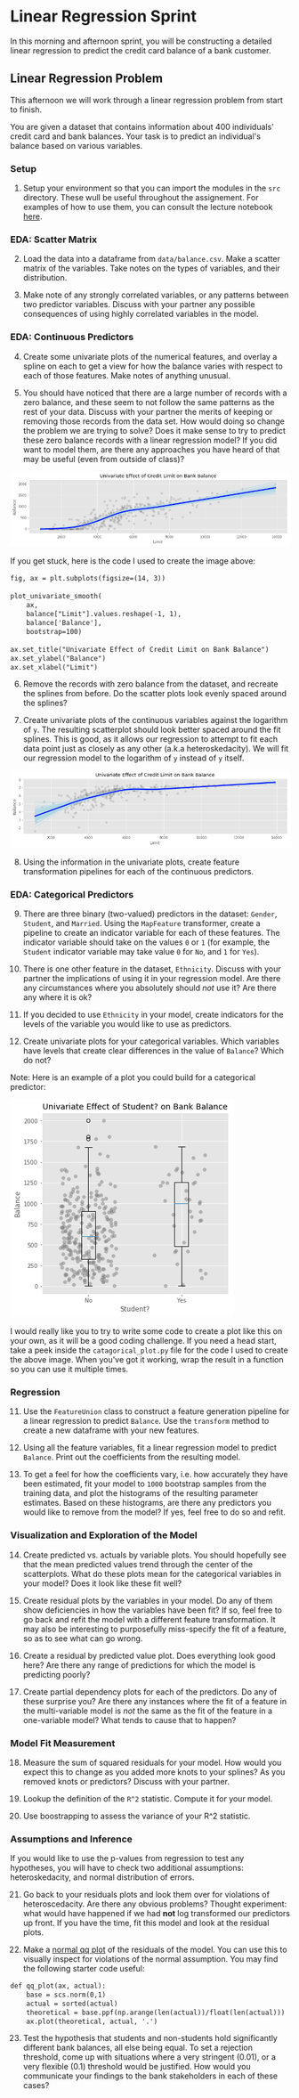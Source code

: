 # Linear Regression Sprint

In this morning and afternoon sprint, you will be constructing a detailed linear regression to predict the credit card balance of a bank customer.

## Linear Regression Problem

This afternoon we will work through a linear regression problem from start to finish. 

You are given a dataset that contains information about 400 individuals' credit card and bank balances.
Your task is to predict an individual's balance based on various variables.
 
### Setup

1.  Setup your environment so that you can import the modules in the `src` directory.  These wull be useful throughout the assignement.  For examples of how to use them, you can consult the lecture notebook [here](https://github.com/gSchool/DSI_Lectures/blob/master/linear-regression/matt_drury/linear-regression-morning-lecture.ipynb). 

### EDA: Scatter Matrix

2. Load the data into a dataframe from `data/balance.csv`. Make a scatter matrix of the variables. Take notes on the types of variables, and their distribution.

3. Make note of any strongly correlated variables, or any patterns between two predictor variables.  Discuss with your partner any possible consequences of using highly correlated variables in the model.

### EDA: Continuous Predictors

4. Create some univariate plots of the numerical features, and overlay a spline on each to get a view for how the balance varies with respect to each of those features.  Make notes of anything unusual.

5. You should have noticed that there are a large number of records with a zero balance, and these seem to not follow the same patterns as the rest of your data.  Discuss with your partner the merits of keeping or removing those records from the data set.  How would doing so change the problem we are trying to solve?  Does it make sense to try to predict these zero balance records with a linear regression model?  If you did want to model them, are there any approaches you have heard of that may be useful (even from outside of class)?

![Univariate with Splines Before Removing Zeros](img/balance-vs-limit-raw.png)

If you get stuck, here is the code I used to create the image above:

```
fig, ax = plt.subplots(figsize=(14, 3))

plot_univariate_smooth(
    ax, 
    balance["Limit"].values.reshape(-1, 1),
    balance['Balance'],
    bootstrap=100)

ax.set_title("Univariate Effect of Credit Limit on Bank Balance")
ax.set_ylabel("Balance")
ax.set_xlabel("Limit")
```

6. Remove the records with zero balance from the dataset, and recreate the splines from before.  Do the scatter plots look evenly spaced around the splines?

7. Create univariate plots of the continuous variables against the logarithm of `y`.  The resulting scatterplot should look better spaced around the fit splines.  This is good, as it allows our regression to attempt to fit each data point just as closely as any other (a.k.a heteroskedacity).  We will fit our regression model to the logarithm of `y` instead of `y` itself.

![Univariate with Spline](img/balance-vs-limit.png)

8.  Using the information in the univariate plots, create feature transformation pipelines for each of the continuous predictors.  

### EDA: Categorical Predictors

9. There are three binary (two-valued) predictors in the dataset: `Gender`, `Student`, and `Married`.  Using the `MapFeature` transformer, create a pipeline to create an indicator variable for each of these features.  The indicator variable should take on the values `0` or `1` (for example, the `Student` indicator variable may take value `0` for `No`, and `1` for `Yes`).

10. There is one other feature in the dataset, `Ethnicity`. Discuss with your partner the implications of using it in your regression model.  Are there any circumstances where you absolutely should *not* use it?  Are there any where it is ok?

11. If you decided to use `Ethnicity` in your model, create indicators for the levels of the variable you would like to use as predictors.

12. Create univariate plots for your categorical variables.  Which variables have levels that create clear differences in the value of `Balance`?  Which do not?

Note: Here is an example of a plot you could build for a categorical predictor:

![Univariate with Boxplot](img/balance-vs-student.png)

I would really like you to try to write some code to create a plot like this on your own, as it will be a good coding challenge.  If you need a head start, take a peek inside the `catagorical_plot.py` file for the code I used to create the above image.  When you've got it working, wrap the result in a function so you can use it multiple times.


### Regression

11. Use the `FeatureUnion` class to construct a feature generation pipeline for a linear regression to predict `Balance`.  Use the `transform` method to create a new dataframe with your new features.

12. Using all the feature variables, fit a linear regression model to predict `Balance`.  Print out the coefficients from the resulting model.

13. To get a feel for how the coefficients vary, i.e. how accurately they have been estimated, fit your model to `1000` bootstrap samples from the training data, and plot the histograms of the resulting parameter estimates.  Based on these histograms, are there any predictors you would like to remove from the model?  If yes, feel free to do so and refit.


### Visualization and Exploration of the Model

14. Create predicted vs. actuals by variable plots.  You should hopefully see that the mean predicted values trend through the center of the scatterplots.  What do these plots mean for the categorical variables in your model?  Does it look like these fit well?

15. Create residual plots by the variables in your model.  Do any of them show deficiencies in how the variables have been fit?  If so, feel free to go back and refit the model with a different feature transformation.  It may also be interesting to purposefully miss-specify the fit of a feature, so as to see what can go wrong.

16. Create a residual by predicted value plot.  Does everything look good here?  Are there any range of predictions for which the model is predicting poorly?

17. Create partial dependency plots for each of the predictors.  Do any of these surprise you?  Are there any instances where the fit of a feature in the multi-variable model is *not* the same as the fit of the feature in a one-variable model?  What tends to cause that to happen?


### Model Fit Measurement

18. Measure the sum of squared residuals for your model.  How would you expect this to change as you added more knots to your splines?  As you removed knots or predictors?  Discuss with your partner.

19. Lookup the definition of the `R^2` statistic.  Compute it for your model.

20. Use boostrapping to assess the variance of your R^2 statistic.

### Assumptions and Inference

If you would like to use the p-values from regression to test any hypotheses, you will have to check two additional assumptions: heteroskedacity, and normal distribution of errors.

21. Go back to your residuals plots and look them over for violations of heteroscedacity.  Are there any obvious problems?  Thought experiment: what would have happened if we had **not** log transformed our predictors up front.  If you have the time, fit this model and look at the residual plots.

22. Make a [normal qq plot](https://en.wikipedia.org/wiki/Q%E2%80%93Q_plot) of the residuals of the model.  You can use this to visually inspect for violations of the normal assumption.  You may find the following starter code useful:

```
def qq_plot(ax, actual):
    base = scs.norm(0,1)
    actual = sorted(actual)
    theoretical = base.ppf(np.arange(len(actual))/float(len(actual)))
    ax.plot(theoretical, actual, '.')
```

23. Test the hypothesis that students and non-students hold significantly different bank balances, all else being equal.  To set a rejection threshold, come up with situations where a very stringent (0.01), or a very flexible (0.1) threshold would be justified.  How would you communicate your findings to the bank stakeholders in each of these cases?
